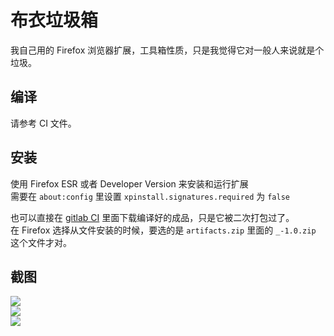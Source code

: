 # 布衣垃圾箱

我自己用的 Firefox 浏览器扩展，工具箱性质，只是我觉得它对一般人来说就是个垃圾。   

## 编译
请参考 CI 文件。  

## 安装

使用 Firefox ESR 或者 Developer Version 来安装和运行扩展   
需要在 `about:config` 里设置 `xpinstall.signatures.required` 为 `false`    

也可以直接在 [gitlab CI](https://gitlab.com/4559392/buyitools/-/jobs) 里面下载编译好的成品，只是它被二次打包过了。   
在 Firefox 选择从文件安装的时候，要选的是 `artifacts.zip` 里面的 `_-1.0.zip` 这个文件才对。  

## 截图
![](https://s1.ax1x.com/2022/08/13/vtex2j.png)   
![](https://s1.ax1x.com/2022/08/13/vtmnMR.png)   
![](https://s1.ax1x.com/2022/08/13/vtm8iD.png)   


